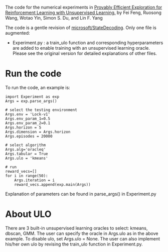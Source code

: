 The code for the numerical experiments in [Provably Efficient Exploration for Reinforcement Learning with Unsupervised Learning.](https://arxiv.org/pdf/2003.06898.pdf) by Fei Feng, Ruosong Wang, Wotao Yin, Simon S. Du, and Lin F. Yang

The code is a gentle revision of [microsoft/StateDecoding](https://github.com/microsoft/StateDecoding). Only one file is augmented:
- Experiment.py : a train_ulo function and corresponding hyperparameters are added to enable training with an unsupervised learning oracle.
Please see the original version for detailed explanations of other files.

# Run the code
To run the code, an example is:

    import Experiment as exp
    Args = exp.parse_args()
    
    # select the testing environment
    Args.env = 'Lock-v1' 
    Args.env_param_1=0.5
    Args.env_param_2=0.1
    Args.horizon = 5
    Args.dimension = Args.horizon
    Args.episodes = 20000

    # select algorithm
    Args.alg='oracleq'
    Args.tabular = True
    Args.ulo = 'kmeans'
    
    # run
    reward_vecs=[]
    for i in range(50):
        Args.iteration = i
        reward_vecs.append(exp.main(Args))

Explanation of parameters can be found in parse_args() in Experiment.py
    
# About ULO
There are 3 built-in unsupervised learning oracles to select: kmeans, dbscan, GMM. The user can specify the oracle in Args.ulo as in the above example. To disable ulo, set Args.ulo = None. The user can also implement his/her own ulo by revising the train_ulo function in Experiment.py.

